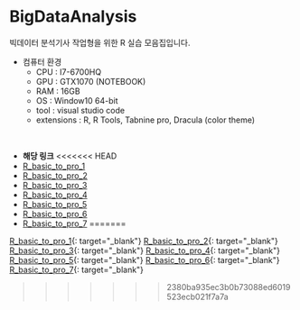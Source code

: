 # BigDataAnalysis
빅데이터 분석기사 작업형을 위한 R 실습 모음집입니다.

- 컴퓨터 환경
  - CPU : I7-6700HQ
  - GPU : GTX1070 (NOTEBOOK)
  - RAM : 16GB
  - OS : Window10 64-bit
  - tool : visual studio code
  - extensions : R, R Tools, Tabnine pro, Dracula (color theme)  

<br/>

- **해당 링크**
<<<<<<< HEAD
- [R_basic_to_pro_1](https://ingu627.github.io/r/R_basic_to_pro_1/)
- [R_basic_to_pro_2](https://ingu627.github.io/r/R_basic_to_pro_2/)
- [R_basic_to_pro_3](https://ingu627.github.io/r/R_basic_to_pro_3/)
- [R_basic_to_pro_4](https://ingu627.github.io/r/R_basic_to_pro_4/)
- [R_basic_to_pro_5](https://ingu627.github.io/r/R_basic_to_pro_5/)
- [R_basic_to_pro_6](https://ingu627.github.io/r/R_basic_to_pro_6/)
- [R_basic_to_pro_7](https://ingu627.github.io/r/R_basic_to_pro_7/)
=======

[R_basic_to_pro_1](https://ingu627.github.io/r/R_basic_to_pro_1/){: target="_blank"}
[R_basic_to_pro_2](https://ingu627.github.io/r/R_basic_to_pro_2/){: target="_blank"}
[R_basic_to_pro_3](https://ingu627.github.io/r/R_basic_to_pro_3/){: target="_blank"}
[R_basic_to_pro_4](https://ingu627.github.io/r/R_basic_to_pro_4/){: target="_blank"}
[R_basic_to_pro_5](https://ingu627.github.io/r/R_basic_to_pro_5/){: target="_blank"}
[R_basic_to_pro_6](https://ingu627.github.io/r/R_basic_to_pro_6/){: target="_blank"}
[R_basic_to_pro_7](https://ingu627.github.io/r/R_basic_to_pro_7/){: target="_blank"}
>>>>>>> 2380ba935ec3b0b73088ed6019523ecb021f7a7a
